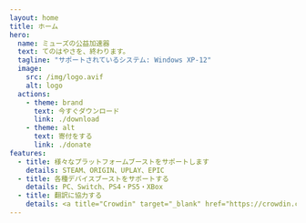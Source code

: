 ```yaml
---
layout: home
title: ホーム
hero:
  name: ミューズの公益加速器
  text: てのはやさを、終わります。
  tagline: "サポートされているシステム: Windows XP-12"
  image:
    src: /img/logo.avif
    alt: logo
  actions:
    - theme: brand
      text: 今すぐダウンロード
      link: ./download
    - theme: alt
      text: 寄付をする
      link: ./donate
features:
  - title: 様々なプラットフォームブーストをサポートします
    details: STEAM、ORIGIN、UPLAY、EPIC
  - title: 各種デバイスブーストをサポートする
    details: PC、Switch、PS4・PS5・XBox
  - title: 翻訳に協力する
    details: <a title="Crowdin" target="_blank" href="https://crowdin.com/project/mxfree"><img src="https://badges.crowdin.net/mxfree/localized.svg"></a>
---
```


<style>:root {
  --vp-home-hero-name-color: transparent;
  --vp-home-hero-name-background: -webkit-linear-gradient(120deg, #bd34fe 30%, #41d1ff);

  --vp-home-hero-image-background-image: linear-gradient(-45deg, #bd34fe 50%, #47caff 50%);
  --vp-home-hero-image-filter: blur(44px);
}

@media (min-width: 640px) {
  :root {
    --vp-home-hero-image-filter: blur(56px);
  }
}

@media (min-width: 960px) {
  :root {
    --vp-home-hero-image-filter: blur(68px);
  }
}</style>
